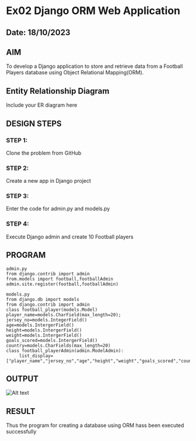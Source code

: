 # Ex02 Django ORM Web Application
## Date: 18/10/2023

## AIM
To develop a Django application to store and retrieve data from a Football Players database using Object Relational Mapping(ORM).

## Entity Relationship Diagram

Include your ER diagram here

## DESIGN STEPS

### STEP 1:
Clone the problem from GitHub

### STEP 2:
Create a new app in Django project

### STEP 3:
Enter the code for admin.py and models.py

### STEP 4:
Execute Django admin and create 10 Football players

## PROGRAM

```
admin.py 
from django.contrib import admin
from.models import football,footballAdmin
admin.site.register(football,footballAdmin)

models.py
from django.db import models
from django.contrib import admin
class football_player(models.Model)
player_name=models.CharField(max_length=20);
jersey_no=models.IntegerField()
age=models.IntergerField()
height=models.IntergerField()
weight=models.IntergerField()
goals_scored=models.IntergerField()
country=models.CharFields(max_length=20)
class football_playerAdmin(admin.ModelAdmin):
     list_display=["player_name","jersey_no","age","height","weight","goals_scored","country"]

```

## OUTPUT

![Alt text](<../ORM1/Screenshot 2023-10-13 215053-1.png>)



## RESULT
Thus the program for creating a database using ORM hass been executed successfully

